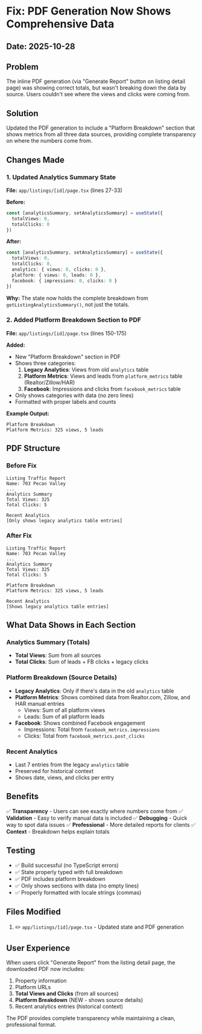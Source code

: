 # Fix: PDF Generation Now Shows Comprehensive Data

## Date: 2025-10-28

## Problem

The inline PDF generation (via "Generate Report" button on listing detail page) was showing correct totals, but wasn't breaking down the data by source. Users couldn't see where the views and clicks were coming from.

## Solution

Updated the PDF generation to include a "Platform Breakdown" section that shows metrics from all three data sources, providing complete transparency on where the numbers come from.

## Changes Made

### 1. Updated Analytics Summary State

**File:** `app/listings/[id]/page.tsx` (lines 27-33)

**Before:**
```typescript
const [analyticsSummary, setAnalyticsSummary] = useState({
  totalViews: 0,
  totalClicks: 0
})
```

**After:**
```typescript
const [analyticsSummary, setAnalyticsSummary] = useState({
  totalViews: 0,
  totalClicks: 0,
  analytics: { views: 0, clicks: 0 },
  platform: { views: 0, leads: 0 },
  facebook: { impressions: 0, clicks: 0 }
})
```

**Why:** The state now holds the complete breakdown from `getListingAnalyticsSummary()`, not just the totals.

### 2. Added Platform Breakdown Section to PDF

**File:** `app/listings/[id]/page.tsx` (lines 150-175)

**Added:**
- New "Platform Breakdown" section in PDF
- Shows three categories:
  1. **Legacy Analytics**: Views from old `analytics` table
  2. **Platform Metrics**: Views and leads from `platform_metrics` table (Realtor/Zillow/HAR)
  3. **Facebook**: Impressions and clicks from `facebook_metrics` table
- Only shows categories with data (no zero lines)
- Formatted with proper labels and counts

**Example Output:**
```
Platform Breakdown
Platform Metrics: 325 views, 5 leads
```

## PDF Structure

### Before Fix
```
Listing Traffic Report
Name: 703 Pecan Valley
...
Analytics Summary
Total Views: 325
Total Clicks: 5

Recent Analytics
[Only shows legacy analytics table entries]
```

### After Fix
```
Listing Traffic Report
Name: 703 Pecan Valley
...
Analytics Summary
Total Views: 325
Total Clicks: 5

Platform Breakdown
Platform Metrics: 325 views, 5 leads

Recent Analytics
[Shows legacy analytics table entries]
```

## What Data Shows in Each Section

### Analytics Summary (Totals)
- **Total Views**: Sum from all sources
- **Total Clicks**: Sum of leads + FB clicks + legacy clicks

### Platform Breakdown (Source Details)
- **Legacy Analytics**: Only if there's data in the old `analytics` table
- **Platform Metrics**: Shows combined data from Realtor.com, Zillow, and HAR manual entries
  - Views: Sum of all platform views
  - Leads: Sum of all platform leads
- **Facebook**: Shows combined Facebook engagement
  - Impressions: Total from `facebook_metrics.impressions`
  - Clicks: Total from `facebook_metrics.post_clicks`

### Recent Analytics
- Last 7 entries from the legacy `analytics` table
- Preserved for historical context
- Shows date, views, and clicks per entry

## Benefits

✅ **Transparency** - Users can see exactly where numbers come from
✅ **Validation** - Easy to verify manual data is included
✅ **Debugging** - Quick way to spot data issues
✅ **Professional** - More detailed reports for clients
✅ **Context** - Breakdown helps explain totals

## Testing

- ✅ Build successful (no TypeScript errors)
- ✅ State properly typed with full breakdown
- ✅ PDF includes platform breakdown
- ✅ Only shows sections with data (no empty lines)
- ✅ Properly formatted with locale strings (commas)

## Files Modified

1. ✏️ `app/listings/[id]/page.tsx` - Updated state and PDF generation

## User Experience

When users click "Generate Report" from the listing detail page, the downloaded PDF now includes:
1. Property information
2. Platform URLs
3. **Total Views and Clicks** (from all sources)
4. **Platform Breakdown** (NEW - shows source details)
5. Recent analytics entries (historical context)

The PDF provides complete transparency while maintaining a clean, professional format.
